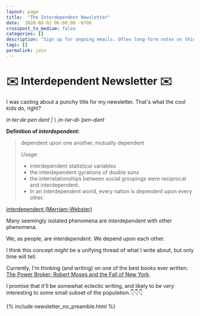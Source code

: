 ```yaml
---
layout: page
title:  "The Interdependent Newsletter"
date:  2020-08-02 06:00:00 -0700
crosspost_to_medium: false
categories: []
description: "Sign up for ongoing emails. Often long-form notes on things that don't seem relevant today, but I think actually _are_ relevant today."
tags: []
permalink: join
---
```


# ✉️ Interdependent Newsletter ✉️

I was casting about a punchy title for my newsletter. That's what the cool kids do, right?

_in·​ter·​de·​pen·​dent \| \ ˌin-tər-di-ˈpen-dənt_

**Definition of _interdependent_:**

> dependent upon one another, mutually dependent 
> 
> Usage:
> - interdependent statistical variables
> - the interdependent gyrations of double suns 
> - the interrelationships between social groupings were reciprocal and interdependent.
> - In an interdependent world, every nation is dependent upon every other.

[interdependent (Merriam-Webster)](https://www.merriam-webster.com/dictionary/interdependent)

Many seemingly isolated phenomena are _interdependent_ with other phenomena. 

We, as people, are _interdependent_. We depend upon each other. 

I think this concept _might_ be a unifying thread of what I write about, but only time will tell.

Currently, I'm thinking (and writing) on one of the best books ever written: [The Power Broker: Robert Moses and the Fall of New York](https://www.goodreads.com/book/show/1111.The_Power_Broker).

I promise that it'll be somewhat eclectic writing, and likely to be _very_ interesting to some small subset of the population.👇👇👇

{% include newsletter_no_preamble.html %}

